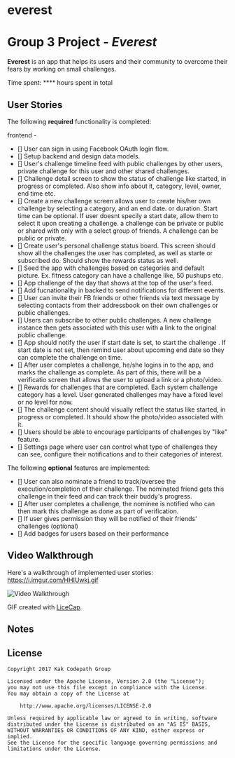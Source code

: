 # everest
# Group 3 Project  - *Everest*

**Everest** is an app that helps its users and their community to overcome their fears by working on small challenges.

Time spent: **** hours spent in total

## User Stories

The following **required** functionality is completed:

frontend - 


- [] User can sign in using Facebook OAuth login flow.
- [] Setup backend and design data models.
- [] User's challenge timeline feed with public challenges by other users, private challenge for this user and other shared challenges.
- [] Challenge detail screen to show the status of challenge like started, in progress or completed. Also show info about it, category, level, owner, end time etc.
- [] Create a new challenge screen allows user to create his/her own challenge by selecting a category, and an end date. or duration. Start time can be optional. If user doesnt specily a start date, allow them to select it upon creating a challenge. a challenge can be private or public or shared with only with a select group of friends. A challenge can be public or private.
- [] Create user's personal challenge status board. This screen should show all the challenges the user has completed, as well as starte or subscribed do. Should show the rewards status as well.
- [] Seed the app with challenges based on categories and default picture. Ex. fitness category can have a challenge like, 50 pushups etc.
- [] App challenge of the day that shows at the top of the user's feed.
- [] Add fucnationality in backed to send notifications for different events.
- [] User can invite their FB friends or other friends via text message by selecting contacts from their addressbook on their own challenges or public challenges.
- [] Users can subscribe to other public challenges. A new challenge instance then gets associated with this user with a link to the original public challenge.
- [] App should notify the user if start date is set, to start the challenge . If start date is not set, then remind user about upcoming end date so they can complete the challenge on time.
- [] After user completes a challenge, he/she logins in to the app, and marks the challenge as complete. As part of this, there will be a verificatio screen that allows the user to upload a link or a photo/video. 
- [] Rewards for challenges that are completed. Each system challenge category has a level. User generated challenges may have a fixed level or no level for now.
- [] The challenge content should visually reflect the status like started, in progress or completed. It should show the photo/video associated with it.
- [] Users should be able to encourage participants of challenges by "like" feature.
- [] Settings page where user can control what type of challenges they can see, configure their notifications and to their categories of interest.


The following **optional** features are implemented:

- [] User can also nominate a friend to track/oversee the execution/completion of their challenge. The nominated friend gets this challenge in their feed and can track their buddy's progress.
- [] After user completes a challenge, the nominee is notified who can then mark this challenge as done as part of verification.
- [] If user gives permission they will be notified of their friends' challenges (optional)
- [] Add badges for users based on their performance




## Video Walkthrough

Here's a walkthrough of implemented user stories: https://i.imgur.com/HHIUwkj.gif

<img src='' title='Video Walkthrough: ' width='' alt='Video Walkthrough' />

GIF created with [LiceCap](http://www.cockos.com/licecap/).

## Notes


## License

    Copyright 2017 Kak Codepath Group

    Licensed under the Apache License, Version 2.0 (the "License");
    you may not use this file except in compliance with the License.
    You may obtain a copy of the License at

        http://www.apache.org/licenses/LICENSE-2.0

    Unless required by applicable law or agreed to in writing, software
    distributed under the License is distributed on an "AS IS" BASIS,
    WITHOUT WARRANTIES OR CONDITIONS OF ANY KIND, either express or implied.
    See the License for the specific language governing permissions and
    limitations under the License.
